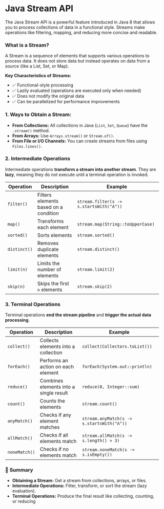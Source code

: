 # Java Stream API

The Java Stream API is a powerful feature introduced in Java 8 that allows you to process collections of data in a functional style. Streams make operations like filtering, mapping, and reducing more concise and readable.

### What is a Stream?
A Stream is a sequence of elements that supports various operations to process data. It does not store data but instead operates on data from a source (like a List, Set, or Map).

**Key Characteristics of Streams:**
- ✅ Functional-style processing
- ✅ Lazily evaluated (operations are executed only when needed)
- ✅ Does not modify the original data
- ✅ Can be parallelized for performance improvements

### 1. Ways to Obtain a Stream:
- **From Collections:** All collections in Java (`List`, `Set`, `Queue`) have the `.stream()` method.
- **From Arrays:** Use `Arrays.stream()` or `Stream.of()`.
- **From File or I/O Channels:** You can create streams from files using `Files.lines()`.

### 2. **Intermediate Operations**
Intermediate operations **transform a stream into another stream**. They are **lazy**, meaning they do not execute until a terminal operation is invoked.

| Operation   | Description                          | Example                      |
|------------|-------------------------------------|-----------------------------|
| `filter()`  | Filters elements based on a condition | `stream.filter(s -> s.startsWith("A"))` |
| `map()`     | Transforms each element            | `stream.map(String::toUpperCase)` |
| `sorted()`  | Sorts elements                     | `stream.sorted()` |
| `distinct()`| Removes duplicate elements         | `stream.distinct()` |
| `limit(n)`  | Limits the number of elements      | `stream.limit(2)` |
| `skip(n)`   | Skips the first `n` elements       | `stream.skip(2)` |

### 3. **Terminal Operations**
Terminal operations **end the stream pipeline** and **trigger the actual data processing**.

| Operation       | Description                  | Example                   |
|----------------|-------------------------------|--------------------------|
| `collect()`    | Collects elements into a collection | `collect(Collectors.toList())` |
| `forEach()`    | Performs an action on each element | `forEach(System.out::println)` |
| `reduce()`     | Combines elements into a single result | `reduce(0, Integer::sum)` |
| `count()`      | Counts the elements         | `stream.count()` |
| `anyMatch()`   | Checks if any element matches | `stream.anyMatch(s -> s.startsWith("A"))` |
| `allMatch()`   | Checks if all elements match | `stream.allMatch(s -> s.length() > 3)` |
| `noneMatch()`  | Checks if no elements match  | `stream.noneMatch(s -> s.isEmpty())` |

### 🔑 **Summary**
- **Obtaining a Stream:** Get a stream from collections, arrays, or files.
- **Intermediate Operations:** Filter, transform, or sort the stream (lazy evaluation).
- **Terminal Operations:** Produce the final result like collecting, counting, or reducing
